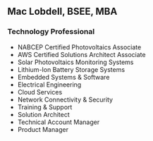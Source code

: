 ## Mac Lobdell, BSEE, MBA
### Technology Professional 

- NABCEP Certified Photovoltaics Associate
- AWS Certified Solutions Architect Associate
- Solar Photovoltaics Monitoring Systems
- Lithium-Ion Battery Storage Systems
- Embedded Systems & Software
- Electrical Engineering
- Cloud Services
- Network Connectivity & Security
- Training & Support
- Solution Architect
- Technical Account Manager
- Product Manager
